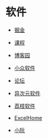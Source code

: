 # 软件


<div id = "首"></div>
<script src = "../js/首.js"></script>


* [掘金](https://juejin.cn/)
* [课程](https://juejin.cn/course)


* [博客园](https://www.cnblogs.com/)


* [小众软件](https://www.appinn.com/)
* [论坛](https://meta.appinn.net/)


* [异次元软件](https://www.iplaysoft.com/)
* [荔枝软件](https://www.lizhi.io/)


* [ExcelHome](https://club.excelhome.net/forum.php?mod=guide&view=newthread&mobile=2)
* [小阮](http://ruanyifeng.com/blog/)
